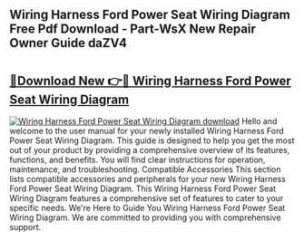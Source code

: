 ## Wiring Harness Ford Power Seat Wiring Diagram Free Pdf Download - Part-WsX New Repair Owner Guide daZV4

# <h2><a href="http://dflv35.blite.top/?on=Wiring+Harness+Ford+Power+Seat+Wiring+Diagram">🔗Download New 👉🔴 Wiring Harness Ford Power Seat Wiring Diagram</a></h2>

[![Wiring Harness Ford Power Seat Wiring Diagram download](https://i.imgur.com/lujVjoI.png)](http://dflv35.blite.top/?on=Wiring+Harness+Ford+Power+Seat+Wiring+Diagram)
Hello and welcome to the user manual for your newly installed Wiring Harness Ford Power Seat Wiring Diagram. This guide is designed to help you get the most out of your product by providing a comprehensive overview of its features, functions, and benefits. You will find clear instructions for operation, maintenance, and troubleshooting. Compatible Accessories This section lists compatible accessories and peripherals for your new Wiring Harness Ford Power Seat Wiring Diagram. This Wiring Harness Ford Power Seat Wiring Diagram features a comprehensive set of features to cater to your specific needs. We're Here to Guide You Wiring Harness Ford Power Seat Wiring Diagram. We are committed to providing you with comprehensive support.
